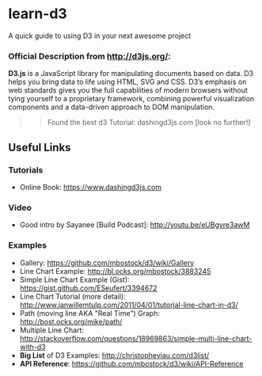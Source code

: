 learn-d3
========

A quick guide to using D3 in your next awesome project

### Official Description from http://d3js.org/:

**D3.js** is a JavaScript library for manipulating documents based on data. 
D3 helps you bring data to life using HTML, SVG and CSS. D3’s emphasis on 
web standards gives you the full capabilities of modern browsers without 
tying yourself to a proprietary framework, combining powerful visualization 
components and a data-driven approach to DOM manipulation.

>> Found the best d3 Tutorial: dashingd3js.com [look no further!]


## Useful Links

### Tutorials

- Online Book: https://www.dashingd3js.com

### Video

- Good intro by Sayanee [Build Podcast]: http://youtu.be/eUBgyre3awM

### Examples

- Gallery: https://github.com/mbostock/d3/wiki/Gallery
- Line Chart Example: http://bl.ocks.org/mbostock/3883245
- Simple Line Chart Example (Gist): https://gist.github.com/ESeufert/3394672
- Line Chart Tutorial (more detail): http://www.janwillemtulp.com/2011/04/01/tutorial-line-chart-in-d3/
- Path (moving line AKA "Real Time") Graph: http://bost.ocks.org/mike/path/
- Multiple Line Chart: http://stackoverflow.com/questions/18969863/simple-multi-line-chart-with-d3
- **Big List** of D3 Examples: http://christopheviau.com/d3list/
- **API Reference**: https://github.com/mbostock/d3/wiki/API-Reference

